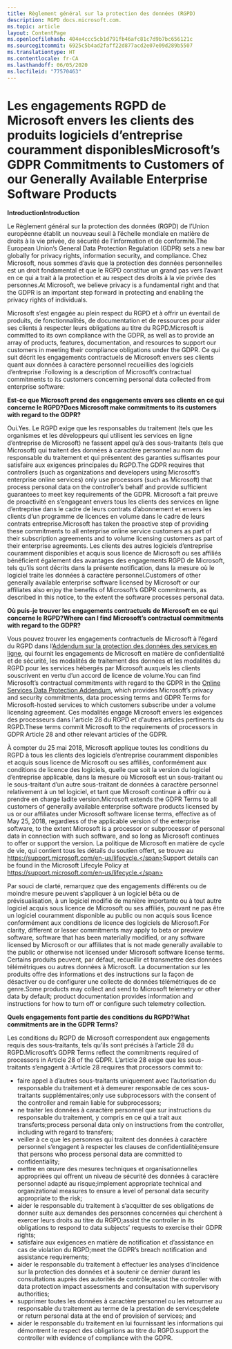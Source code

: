 ```yaml
---
title: Règlement général sur la protection des données (RGPD)
description: RGPD docs.microsoft.com.
ms.topic: article
layout: ContentPage
ms.openlocfilehash: 404e4ccc5cb1d791fb46afc81c7d9b7bc656121c
ms.sourcegitcommit: 6925c5b4ad2faff22d877acd2e07e09d289b5507
ms.translationtype: HT
ms.contentlocale: fr-CA
ms.lasthandoff: 06/05/2020
ms.locfileid: "77570463"
---
```

# <a name="microsofts-gdpr-commitments-to-customers-of-our-generally-available-enterprise-software-products"></a><span data-ttu-id="21fd1-103">Les engagements RGPD de Microsoft envers les clients des produits logiciels d’entreprise couramment disponibles</span><span class="sxs-lookup"><span data-stu-id="21fd1-103">Microsoft’s GDPR Commitments to Customers of our Generally Available Enterprise Software Products</span></span>

<span data-ttu-id="21fd1-104">**Introduction**</span><span class="sxs-lookup"><span data-stu-id="21fd1-104">**Introduction**</span></span>

<span data-ttu-id="21fd1-105">Le Règlement général sur la protection des données (RGPD) de l’Union européenne établit un nouveau seuil à l’échelle mondiale en matière de droits à la vie privée, de sécurité de l’information et de conformité.</span><span class="sxs-lookup"><span data-stu-id="21fd1-105">The European Union’s General Data Protection Regulation (GDPR) sets a new bar globally for privacy rights, information security, and compliance.</span></span> <span data-ttu-id="21fd1-106">Chez Microsoft, nous sommes d’avis que la protection des données personnelles est un droit fondamental et que le RGPD constitue un grand pas vers l’avant en ce qui a trait à la protection et au respect des droits à la vie privée des personnes.</span><span class="sxs-lookup"><span data-stu-id="21fd1-106">At Microsoft, we believe privacy is a fundamental right and that the GDPR is an important step forward in protecting and enabling the privacy rights of individuals.</span></span>     

<span data-ttu-id="21fd1-107">Microsoft s’est engagée au plein respect du RGPD et à offrir un éventail de produits, de fonctionnalités, de documentation et de ressources pour aider ses clients à respecter leurs obligations au titre du RGPD.</span><span class="sxs-lookup"><span data-stu-id="21fd1-107">Microsoft is committed to its own compliance with the GDPR, as well as to provide an array of products, features, documentation, and resources to support our customers in meeting their compliance obligations under the GDPR.</span></span> <span data-ttu-id="21fd1-108">Ce qui suit décrit les engagements contractuels de Microsoft envers ses clients quant aux données à caractère personnel recueillies des logiciels d’entreprise :</span><span class="sxs-lookup"><span data-stu-id="21fd1-108">Following is a description of Microsoft’s contractual commitments to its customers concerning personal data collected from enterprise software:</span></span>

<span data-ttu-id="21fd1-109">**Est-ce que Microsoft prend des engagements envers ses clients en ce qui concerne le RGPD?**</span><span class="sxs-lookup"><span data-stu-id="21fd1-109">**Does Microsoft make commitments to its customers with regard to the GDPR?**</span></span>

<span data-ttu-id="21fd1-110">Oui.</span><span class="sxs-lookup"><span data-stu-id="21fd1-110">Yes.</span></span> <span data-ttu-id="21fd1-111">Le RGPD exige que les responsables du traitement (tels que les organismes et les développeurs qui utilisent les services en ligne d’entreprise de Microsoft) ne fassent appel qu’à des sous-traitants (tels que Microsoft) qui traitent des données à caractère personnel au nom du responsable du traitement et qui présentent des garanties suffisantes pour satisfaire aux exigences principales du RGPD.</span><span class="sxs-lookup"><span data-stu-id="21fd1-111">The GDPR requires that controllers (such as organizations and developers using Microsoft’s enterprise online services) only use processors (such as Microsoft) that process personal data on the controller’s behalf and provide sufficient guarantees to meet key requirements of the GDPR.</span></span> <span data-ttu-id="21fd1-112">Microsoft a fait preuve de proactivité en s’engageant envers tous les clients des services en ligne d’entreprise dans le cadre de leurs contrats d’abonnement et envers les clients d’un programme de licences en volume dans le cadre de leurs contrats entreprise.</span><span class="sxs-lookup"><span data-stu-id="21fd1-112">Microsoft has taken the proactive step of providing these commitments to all enterprise online service customers as part of their subscription agreements and to volume licensing customers as part of their enterprise agreements.</span></span> <span data-ttu-id="21fd1-113">Les clients des autres logiciels d’entreprise couramment disponibles et acquis sous licence de Microsoft ou ses affiliés bénéficient également des avantages des engagements RGPD de Microsoft, tels qu’ils sont décrits dans la présente notification, dans la mesure où le logiciel traite les données à caractère personnel.</span><span class="sxs-lookup"><span data-stu-id="21fd1-113">Customers of other generally available enterprise software licensed by Microsoft or our affiliates also enjoy the benefits of Microsoft’s GDPR commitments, as described in this notice, to the extent the software processes personal data.</span></span>

<span data-ttu-id="21fd1-114">**Où puis-je trouver les engagements contractuels de Microsoft en ce qui concerne le RGPD?**</span><span class="sxs-lookup"><span data-stu-id="21fd1-114">**Where can I find Microsoft’s contractual commitments with regard to the GDPR?**</span></span>

<span data-ttu-id="21fd1-115">Vous pouvez trouver les engagements contractuels de Microsoft à l’égard du RGPD dans l’[Addendum sur la protection des données des services en ligne](https://www.microsoftvolumelicensing.com/DocumentSearch.aspx?Mode=2&Keyword=DPA), qui fournit les engagements de Microsoft en matière de confidentialité et de sécurité, les modalités de traitement des données et les modalités du RGPD pour les services hébergés par Microsoft auxquels les clients souscrivent en vertu d’un accord de licence de volume.</span><span class="sxs-lookup"><span data-stu-id="21fd1-115">You can find Microsoft’s contractual commitments with regard to the GDPR in the [Online Services Data Protection Addendum](https://www.microsoftvolumelicensing.com/DocumentSearch.aspx?Mode=2&Keyword=DPA), which provides Microsoft’s privacy and security commitments, data processing terms and GDPR Terms for Microsoft-hosted services to which customers subscribe under a volume licensing agreement.</span></span> <span data-ttu-id="21fd1-116">Ces modalités engage Microsoft envers les exigences des processeurs dans l'article 28 du RGPD et d'autres articles pertinents du RGPD.</span><span class="sxs-lookup"><span data-stu-id="21fd1-116">These terms commit Microsoft to the requirements of processors in GDPR Article 28 and other relevant articles of the GDPR.</span></span> 

<span data-ttu-id="21fd1-117">À compter du 25 mai 2018, Microsoft applique toutes les conditions du RGPD à tous les clients des logiciels d’entreprise couramment disponibles et acquis sous licence de Microsoft ou ses affiliés, conformément aux conditions de licence des logiciels, quelle que soit la version du logiciel d’entreprise applicable, dans la mesure où Microsoft est un sous-traitant ou le sous-traitant d’un autre sous-traitant de données à caractère personnel relativement à un tel logiciel, et tant que Microsoft continue à offrir ou à prendre en charge ladite version.</span><span class="sxs-lookup"><span data-stu-id="21fd1-117">Microsoft extends the GDPR Terms to all customers of generally available enterprise software products licensed by us or our affiliates under Microsoft software license terms, effective as of May 25, 2018, regardless of the applicable version of the enterprise software, to the extent Microsoft is a processor or subprocessor of personal data in connection with such software, and so long as Microsoft continues to offer or support the version.</span></span> <span data-ttu-id="21fd1-118">La politique de Microsoft en matière de cycle de vie, qui contient tous les détails du soutien offert, se trouve au https://support.microsoft.com/en-us/lifecycle.</span><span class="sxs-lookup"><span data-stu-id="21fd1-118">Support details can be found in the Microsoft Lifecyle Policy at https://support.microsoft.com/en-us/lifecycle.</span></span>

<span data-ttu-id="21fd1-119">Par souci de clarté, remarquez que des engagements différents ou de moindre mesure peuvent s’appliquer à un logiciel bêta ou de prévisualisation, à un logiciel modifié de manière importante ou à tout autre logiciel acquis sous licence de Microsoft ou ses affiliés, pouvant ne pas être un logiciel couramment disponible au public ou non acquis sous licence conformément aux conditions de licence des logiciels de Microsoft.</span><span class="sxs-lookup"><span data-stu-id="21fd1-119">For clarity, different or lesser commitments may apply to beta or preview software, software that has been materially modified, or any software licensed by Microsoft or our affiliates that is not made generally available to the public or otherwise not licensed under Microsoft software license terms.</span></span> <span data-ttu-id="21fd1-120">Certains produits peuvent, par défaut, recueillir et transmettre des données télémétriques ou autres données à Microsoft. La documentation sur les produits offre des informations et des instructions sur la façon de désactiver ou de configurer une collecte de données télémétriques de ce genre.</span><span class="sxs-lookup"><span data-stu-id="21fd1-120">Some products may collect and send to Microsoft telemetry or other data by default; product documentation provides information and instructions for how to turn off or configure such telemetry collection.</span></span>

<span data-ttu-id="21fd1-121">**Quels engagements font partie des conditions du RGPD?**</span><span class="sxs-lookup"><span data-stu-id="21fd1-121">**What commitments are in the GDPR Terms?**</span></span>

<span data-ttu-id="21fd1-122">Les conditions du RGPD de Microsoft correspondent aux engagements requis des sous-traitants, tels qu’ils sont précisés à l’article 28 du RGPD.</span><span class="sxs-lookup"><span data-stu-id="21fd1-122">Microsoft’s GDPR Terms reflect the commitments required of processors in Article 28 of the GDPR.</span></span>  <span data-ttu-id="21fd1-123">L’article 28 exige que les sous-traitants s’engagent à :</span><span class="sxs-lookup"><span data-stu-id="21fd1-123">Article 28 requires that processors commit to:</span></span>

-   <span data-ttu-id="21fd1-124">faire appel à d’autres sous-traitants uniquement avec l’autorisation du responsable du traitement et à demeurer responsable de ces sous-traitants supplémentaires;</span><span class="sxs-lookup"><span data-stu-id="21fd1-124">only use subprocessors with the consent of the controller and remain liable for subprocessors;</span></span>
-   <span data-ttu-id="21fd1-125">ne traiter les données à caractère personnel que sur instructions du responsable du traitement, y compris en ce qui a trait aux transferts;</span><span class="sxs-lookup"><span data-stu-id="21fd1-125">process personal data only on instructions from the controller, including with regard to transfers;</span></span>
-   <span data-ttu-id="21fd1-126">veiller à ce que les personnes qui traitent des données à caractère personnel s’engagent à respecter les clauses de confidentialité;</span><span class="sxs-lookup"><span data-stu-id="21fd1-126">ensure that persons who process personal data are committed to confidentiality;</span></span>
-   <span data-ttu-id="21fd1-127">mettre en œuvre des mesures techniques et organisationnelles appropriées qui offrent un niveau de sécurité des données à caractère personnel adapté au risque;</span><span class="sxs-lookup"><span data-stu-id="21fd1-127">implement appropriate technical and organizational measures to ensure a level of personal data security appropriate to the risk;</span></span>
-   <span data-ttu-id="21fd1-128">aider le responsable du traitement à s’acquitter de ses obligations de donner suite aux demandes des personnes concernées qui cherchent à exercer leurs droits au titre du RGPD;</span><span class="sxs-lookup"><span data-stu-id="21fd1-128">assist the controller in its obligations to respond to data subjects’ requests to exercise their GDPR rights;</span></span>
-   <span data-ttu-id="21fd1-129">satisfaire aux exigences en matière de notification et d’assistance en cas de violation du RGPD;</span><span class="sxs-lookup"><span data-stu-id="21fd1-129">meet the GDPR’s breach notification and assistance requirements;</span></span>
-   <span data-ttu-id="21fd1-130">aider le responsable du traitement à effectuer les analyses d’incidence sur la protection des données et à soutenir ce dernier durant les consultations auprès des autorités de contrôle;</span><span class="sxs-lookup"><span data-stu-id="21fd1-130">assist the controller with data protection impact assessments and consultation with supervisory authorities;</span></span> 
-   <span data-ttu-id="21fd1-131">supprimer toutes les données à caractère personnel ou les retourner au responsable du traitement au terme de la prestation de services;</span><span class="sxs-lookup"><span data-stu-id="21fd1-131">delete or return personal data at the end of provision of services; and</span></span>
-   <span data-ttu-id="21fd1-132">aider le responsable du traitement en lui fournissant les informations qui démontrent le respect des obligations au titre du RGPD.</span><span class="sxs-lookup"><span data-stu-id="21fd1-132">support the controller with evidence of compliance with the GDPR.</span></span>
